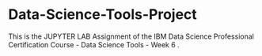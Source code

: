 # Data-Science-Tools-Project
This is the JUPYTER LAB Assignment of the IBM Data Science Professional Certification Course - Data Science Tools - Week 6 .
